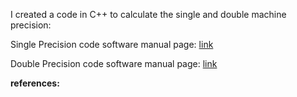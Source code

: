 I created a code in C++ to calculate the single and double machine precision:

Single Precision code software manual page: [link]()

Double Precision code software manual page: [link]()



**references:**
